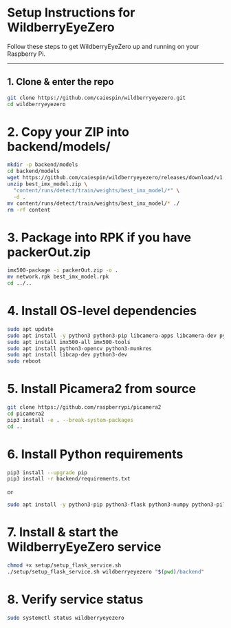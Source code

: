 # Setup Instructions for WildberryEyeZero

Follow these steps to get WildberryEyeZero up and running on your Raspberry Pi.

---

## 1. Clone & enter the repo
```bash
git clone https://github.com/caiespin/wildberryeyezero.git
cd wildberryeyezero
```
# 2. Copy your ZIP into backend/models/
```bash
mkdir -p backend/models
cd backend/models
wget https://github.com/caiespin/wildberryeyezero/releases/download/v1.0.0/best_imx_model.zip
unzip best_imx_model.zip \
  "content/runs/detect/train/weights/best_imx_model/*" \
  -d .
mv content/runs/detect/train/weights/best_imx_model/* ./
rm -rf content
```

# 3. Package into RPK if you have packerOut.zip
```bash
imx500-package -i packerOut.zip -o .
mv network.rpk best_imx_model.rpk
cd ../..
```

# 4. Install OS-level dependencies
```bash
sudo apt update
sudo apt install -y python3 python3-pip libcamera-apps libcamera-dev python3-libcamera python3-kms++
sudo apt install imx500-all imx500-tools
sudo apt install python3-opencv python3-munkres
sudo apt install libcap-dev python3-dev
sudo reboot
```

# 5. Install Picamera2 from source
```bash
git clone https://github.com/raspberrypi/picamera2
cd picamera2
pip3 install -e . --break-system-packages
cd ..
```

# 6. Install Python requirements
```bash
pip3 install --upgrade pip
pip3 install -r backend/requirements.txt
```
or 
```bash
sudo apt install -y python3-pip python3-flask python3-numpy python3-pillow
```

# 7. Install & start the WildberryEyeZero service
```bash
chmod +x setup/setup_flask_service.sh
./setup/setup_flask_service.sh wildberryeyezero "$(pwd)/backend"
```

# 8. Verify service status
```bash
sudo systemctl status wildberryeyezero
```